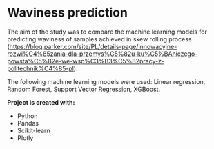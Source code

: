# Waviness prediction

The aim of the study was to compare the machine learning models for predicting waviness of samples achieved in skew rolling process (https://blog.parker.com/site/PL/details-page/innowacyjne-rozwi%C4%85zania-dla-przemys%C5%82u-ku%C5%BAniczego-powsta%C5%82e-we-wsp%C3%B3%C5%82pracy-z-politechnik%C4%85-pl). 

The following machine learning models were used: Linear regression, Random Forest, Support Vector Regression, XGBoost.

**Project is created with:**

- Python
- Pandas
- Scikit-learn
- Plotly
